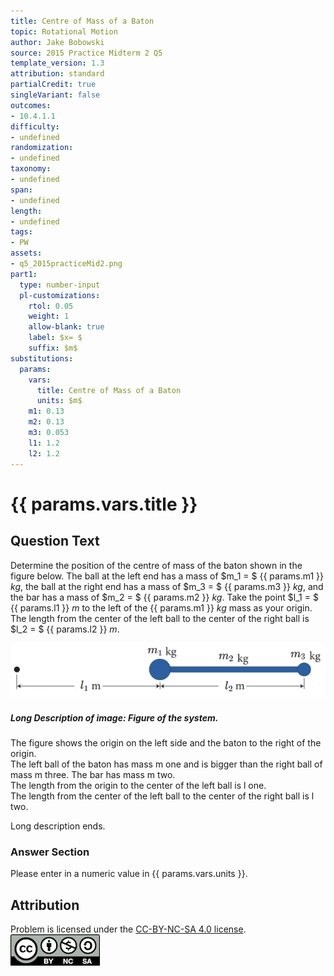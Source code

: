 ```yaml
---
title: Centre of Mass of a Baton
topic: Rotational Motion
author: Jake Bobowski
source: 2015 Practice Midterm 2 Q5
template_version: 1.3
attribution: standard
partialCredit: true
singleVariant: false
outcomes:
- 10.4.1.1
difficulty:
- undefined
randomization:
- undefined
taxonomy:
- undefined
span:
- undefined
length:
- undefined
tags:
- PW
assets:
- q5_2015practiceMid2.png
part1:
  type: number-input
  pl-customizations:
    rtol: 0.05
    weight: 1
    allow-blank: true
    label: $x= $
    suffix: $m$
substitutions:
  params:
    vars:
      title: Centre of Mass of a Baton
      units: $m$
    m1: 0.13
    m2: 0.13
    m3: 0.053
    l1: 1.2
    l2: 1.2
---
```

# {{ params.vars.title }}

## Question Text

Determine the position of the centre of mass of the baton shown in the figure below.
The ball at the left end has a mass of $m_1 = $ {{ params.m1 }} $kg$, the ball at the right end has a mass of $m_3 = $ {{ params.m3 }} $kg$, and the bar has a mass of $m_2 = $ {{ params.m2 }} $kg$.
Take the point $l_1 = $ {{ params.l1 }} $m$ to the left of the {{ params.m1 }} $kg$ mass as your origin.
The length from the center of the left ball to the center of the right ball is $l_2 = $ {{ params.l2 }} $m$.

<img longdesc="Centre of Mass of a Baton.md#desc" alt="Figure of the system." src="q5_2015practiceMid2.png">

<div id="desc">
<h5>Long Description of image: Figure of the system.</h5>
The figure shows the origin on the left side and the baton to the right of the origin.<br>
The left ball of the baton has mass m one and is bigger than the right ball of mass m three. The bar has mass m two.<br>
The length from the origin to the center of the left ball is l one.<br>
The length from the center of the left ball to the center of the right ball is l two.
<p>Long description ends.</p>
<div>

### Answer Section

Please enter in a numeric value in {{ params.vars.units }}.

## Attribution

Problem is licensed under the [CC-BY-NC-SA 4.0 license](https://creativecommons.org/licenses/by-nc-sa/4.0/).<br> ![The Creative Commons 4.0 license requiring attribution-BY, non-commercial-NC, and share-alike-SA license.](https://raw.githubusercontent.com/firasm/bits/master/by-nc-sa.png)